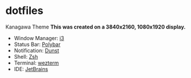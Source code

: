 # dotfiles

Kanagawa Theme
**This was created on a 3840x2160, 1080x1920 display.**

- Window Manager: [i3](https://i3wm.org)
- Status Bar: [Polybar](https://github.com/polybar/polybar)
- Notification: [Dunst](https://dunst-project.org/)
- Shell: [Zsh](https://www.zsh.org/)
- Terminal: [wezterm](https://github.com/wez/wezterm)
- IDE: [JetBrains](https://www.jetbrains.com/ides/)


